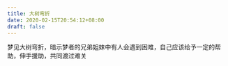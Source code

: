 ```yaml
---
title: 大树弯折
date: 2020-02-15T20:54:12+08:00
draft: false
---
```


梦见大树弯折，暗示梦者的兄弟姐妹中有人会遇到困难，自己应该给予一定的帮助，伸手援助，共同渡过难关